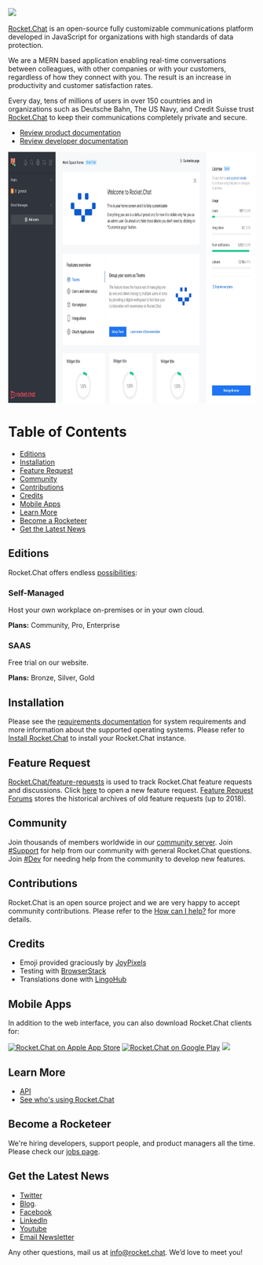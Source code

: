 <img src="https://github.com/RocketChat/Rocket.Chat.Artwork/raw/master/Logos/2020/png/logo-horizontal-red.png" data-canonical-src="https://github.com/RocketChat/Rocket.Chat.Artwork/raw/master/Logos/2020/png/logo-horizontal-red.png" width="500" />

[Rocket.Chat](https://rocket.chat) is an open-source fully customizable communications platform developed in JavaScript for organizations with high standards of data protection.

We are a MERN based application enabling real-time conversations between colleagues, with other companies or with your customers, regardless of how they connect with you. The result is an increase in productivity and customer satisfaction rates.

Every day, tens of millions of users in over 150 countries and in organizations such as Deutsche Bahn, The US Navy, and Credit Suisse trust [Rocket.Chat](https://rocket.chat) to keep their communications completely private and secure.

 * [Review product documentation](https://docs.rocket.chat/)
 * [Review developer documentation](https://developer.rocket.chat/)
 
<img src="https://github.com/RocketChat/Rocket.Chat.Artwork/blob/master/Product%20Images/Welcome%20to%20RC%20(Readme).jpg" data-canonical-src="https://github.com/RocketChat/Rocket.Chat.Artwork/blob/master/Product%20Images/Welcome%20to%20RC%20(Readme).jpg" width="919" height="511" />

Table of Contents
=================
* [Editions](#editions)
* [Installation](#installation)
* [Feature Request](#feature-request)
* [Community](#community)
* [Contributions](#contributions)
* [Credits](#credits)
* [Mobile Apps](#mobile-apps)
* [Learn More](#learn-more)
* [Become a Rocketeer](#become-a-rocketeer)
* [Get the Latest News](#get-the-latest-news)


## Editions

Rocket.Chat offers endless [possibilities](https://rocket.chat/pricing/):

### Self-Managed ###
Host your own workplace on-premises or in your own cloud.

**Plans:** Community, Pro, Enterprise  

### SAAS ###
Free trial on our website. 

**Plans:** Bronze, Silver, Gold 

## Installation
Please see the [requirements documentation](https://docs.rocket.chat/installing-and-updating/minimum-requirements-for-using-rocket.chat) for system requirements and more information about the supported operating systems.
Please refer to [Install Rocket.Chat](https://rocket.chat/install/) to install your Rocket.Chat instance.


## Feature Request 

[Rocket.Chat/feature-requests](https://github.com/RocketChat/feature-requests) is used to track Rocket.Chat feature requests and discussions. Click [here](https://github.com/RocketChat/feature-requests/issues/new?template=feature_request.md) to open a new feature request. [Feature Request Forums](https://forums.rocket.chat/c/feature-requests/8) stores the historical archives of old feature requests (up to 2018).

## Community

Join thousands of members worldwide in our [community server](https://open.rocket.chat/).
Join [#Support](https://open.rocket.chat/channel/support) for help from our community with general Rocket.Chat questions.
Join [#Dev](https://open.rocket.chat/channel/dev) for needing help from the community to develop new features.

## Contributions

Rocket.Chat is an open source project and we are very happy to accept community contributions. Please refer to the [How can I help?](https://docs.rocket.chat/contributors/how-can-i-help) for more details.

## Credits

* Emoji provided graciously by [JoyPixels](https://www.joypixels.com/)
* Testing with [BrowserStack](https://www.browserstack.com/)
* Translations done with [LingoHub](https://lingohub.com/)


## Mobile Apps

In addition to the web interface, you can also download Rocket.Chat clients for:

[![Rocket.Chat on Apple App Store](https://user-images.githubusercontent.com/551004/29770691-a2082ff4-8bc6-11e7-89a6-964cd405ea8e.png)](https://itunes.apple.com/us/app/rocket-chat/id1148741252?mt=8) [![Rocket.Chat on Google Play](https://user-images.githubusercontent.com/551004/29770692-a20975c6-8bc6-11e7-8ab0-1cde275496e0.png)](https://play.google.com/store/apps/details?id=chat.rocket.android)  [![](https://user-images.githubusercontent.com/551004/48210349-50649480-e35e-11e8-97d9-74a4331faf3a.png)](https://f-droid.org/en/packages/chat.rocket.android/)

## Learn More
* [API](https://developer.rocket.chat/)
* [See who's using Rocket.Chat](https://rocket.chat/customer-stories/)

## Become a Rocketeer
We're hiring developers, support people, and product managers all the time. Please check our [jobs page](https://rocket.chat/jobs/).

## Get the Latest News

* [Twitter](https://twitter.com/RocketChat)
* [Blog](https://rocket.chat/blog/).
* [Facebook](https://www.facebook.com/RocketChatApp/)
* [LinkedIn](https://www.linkedin.com/company/rocket-chat/)
* [Youtube](https://www.youtube.com/channel/UCin9nv7mUjoqrRiwrzS5UVQ)
* [Email Newsletter](https://rocket.chat/newsletter/)

Any other questions, mail us at [info@rocket.chat](info@rocket.chat). We’d love to meet you!


